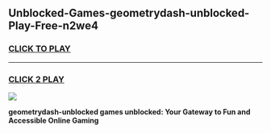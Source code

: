 
## Unblocked-Games-geometrydash-unblocked-Play-Free-n2we4
<h3>
<a href="https://premium76.site?title=geometrydash-unblocked&ref=21A">CLICK TO PLAY</a></h3>
<hr>

<h3>
<a href="https://premium76.site?title=geometrydash-unblocked&ref=21A">CLICK 2 PLAY</a>
  
</h3>

<a href="https://premium76.site?title=geometrydash-unblocked&ref=21A"><img src="https://clearcache.store/games.png"></a>


**geometrydash-unblocked games unblocked: Your Gateway to Fun and Accessible Online Gaming**
